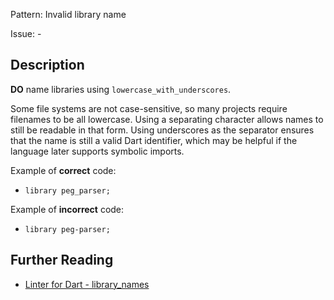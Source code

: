 Pattern: Invalid library name

Issue: -

## Description

**DO** name libraries using `lowercase_with_underscores`.

Some file systems are not case-sensitive, so many projects require filenames to
be all lowercase. Using a separating character allows names to still be readable
in that form. Using underscores as the separator ensures that the name is still
a valid Dart identifier, which may be helpful if the language later supports
symbolic imports.

Example of **correct** code:

* `library peg_parser;`

Example of **incorrect** code:

* `library peg-parser;`

## Further Reading

* [Linter for Dart - library_names](https://dart-lang.github.io/linter/lints/library_names.html)